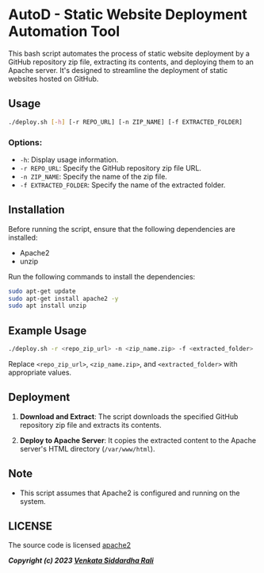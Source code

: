 # AutoD - Static Website Deployment Automation Tool

This bash script automates the process of static website deployment by a GitHub repository zip file, extracting its contents, and deploying them to an Apache server. It's designed to streamline the deployment of static websites hosted on GitHub.

## Usage

```bash
./deploy.sh [-h] [-r REPO_URL] [-n ZIP_NAME] [-f EXTRACTED_FOLDER]
```

### Options:

- `-h`: Display usage information.
- `-r REPO_URL`: Specify the GitHub repository zip file URL.
- `-n ZIP_NAME`: Specify the name of the zip file.
- `-f EXTRACTED_FOLDER`: Specify the name of the extracted folder.

## Installation

Before running the script, ensure that the following dependencies are installed:

- Apache2
- unzip

Run the following commands to install the dependencies:

```bash
sudo apt-get update
sudo apt-get install apache2 -y
sudo apt install unzip
```

## Example Usage

```bash
./deploy.sh -r <repo_zip_url> -n <zip_name.zip> -f <extracted_folder>
```

Replace `<repo_zip_url>`, `<zip_name.zip>`, and `<extracted_folder>` with appropriate values.

## Deployment

1. **Download and Extract**: The script downloads the specified GitHub repository zip file and extracts its contents.

2. **Deploy to Apache Server**: It copies the extracted content to the Apache server's HTML directory (`/var/www/html`).

## Note

- This script assumes that Apache2 is configured and running on the system.


## LICENSE 

The source code is licensed [apache2](https://github.com/sidhu2003/static-website-deployment-automate-script/blob/main/LICENSE)

***Copyright (c) 2023 [Venkata Siddardha Rali](https://github.com/sidhu2003)***
